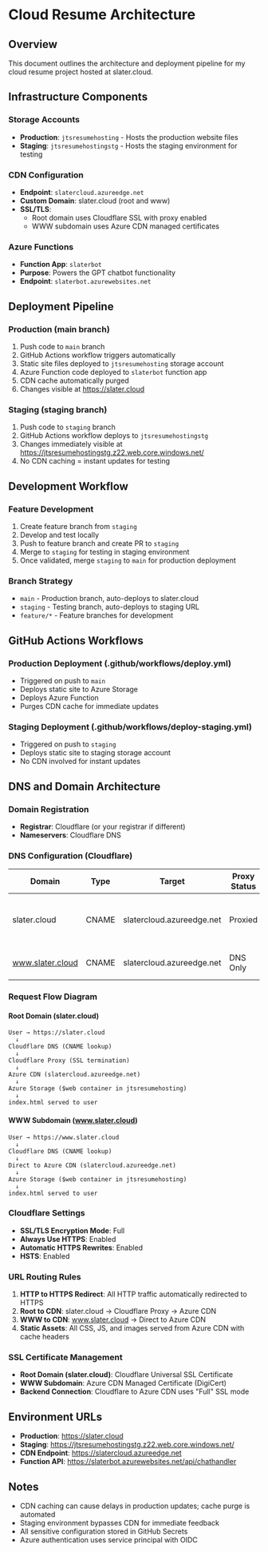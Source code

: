 # Cloud Resume Architecture

## Overview
This document outlines the architecture and deployment pipeline for my cloud resume project hosted at slater.cloud.

## Infrastructure Components

### Storage Accounts
- **Production**: `jtsresumehosting` - Hosts the production website files
- **Staging**: `jtsresumehostingstg` - Hosts the staging environment for testing

### CDN Configuration
- **Endpoint**: `slatercloud.azureedge.net`
- **Custom Domain**: slater.cloud (root and www)
- **SSL/TLS**: 
  - Root domain uses Cloudflare SSL with proxy enabled
  - WWW subdomain uses Azure CDN managed certificates

### Azure Functions
- **Function App**: `slaterbot`
- **Purpose**: Powers the GPT chatbot functionality
- **Endpoint**: `slaterbot.azurewebsites.net`

## Deployment Pipeline

### Production (main branch)
1. Push code to `main` branch
2. GitHub Actions workflow triggers automatically
3. Static site files deployed to `jtsresumehosting` storage account
4. Azure Function code deployed to `slaterbot` function app
5. CDN cache automatically purged
6. Changes visible at https://slater.cloud

### Staging (staging branch)
1. Push code to `staging` branch
2. GitHub Actions workflow deploys to `jtsresumehostingstg`
3. Changes immediately visible at https://jtsresumehostingstg.z22.web.core.windows.net/
4. No CDN caching = instant updates for testing

## Development Workflow

### Feature Development
1. Create feature branch from `staging`
2. Develop and test locally
3. Push to feature branch and create PR to `staging`
4. Merge to `staging` for testing in staging environment
5. Once validated, merge `staging` to `main` for production deployment

### Branch Strategy
- `main` - Production branch, auto-deploys to slater.cloud
- `staging` - Testing branch, auto-deploys to staging URL
- `feature/*` - Feature branches for development

## GitHub Actions Workflows

### Production Deployment (.github/workflows/deploy.yml)
- Triggered on push to `main`
- Deploys static site to Azure Storage
- Deploys Azure Function
- Purges CDN cache for immediate updates

### Staging Deployment (.github/workflows/deploy-staging.yml)
- Triggered on push to `staging`
- Deploys static site to staging storage account
- No CDN involved for instant updates

## DNS and Domain Architecture

### Domain Registration
- **Registrar**: Cloudflare (or your registrar if different)
- **Nameservers**: Cloudflare DNS

### DNS Configuration (Cloudflare)

| Domain | Type | Target | Proxy Status | Purpose |
|--------|------|--------|--------------|----------|
| slater.cloud | CNAME | slatercloud.azureedge.net | Proxied | Root domain with Cloudflare SSL |
| www.slater.cloud | CNAME | slatercloud.azureedge.net | DNS Only | Direct to Azure CDN |

### Request Flow Diagram

#### Root Domain (slater.cloud)
```
User → https://slater.cloud
  ↓
Cloudflare DNS (CNAME lookup)
  ↓
Cloudflare Proxy (SSL termination)
  ↓
Azure CDN (slatercloud.azureedge.net)
  ↓
Azure Storage ($web container in jtsresumehosting)
  ↓
index.html served to user
```

#### WWW Subdomain (www.slater.cloud)
```
User → https://www.slater.cloud
  ↓
Cloudflare DNS (CNAME lookup)
  ↓
Direct to Azure CDN (slatercloud.azureedge.net)
  ↓
Azure Storage ($web container in jtsresumehosting)
  ↓
index.html served to user
```

### Cloudflare Settings
- **SSL/TLS Encryption Mode**: Full
- **Always Use HTTPS**: Enabled
- **Automatic HTTPS Rewrites**: Enabled
- **HSTS**: Enabled

### URL Routing Rules
1. **HTTP to HTTPS Redirect**: All HTTP traffic automatically redirected to HTTPS
2. **Root to CDN**: slater.cloud → Cloudflare Proxy → Azure CDN
3. **WWW to CDN**: www.slater.cloud → Direct to Azure CDN
4. **Static Assets**: All CSS, JS, and images served from Azure CDN with cache headers

### SSL Certificate Management
- **Root Domain (slater.cloud)**: Cloudflare Universal SSL Certificate
- **WWW Subdomain**: Azure CDN Managed Certificate (DigiCert)
- **Backend Connection**: Cloudflare to Azure CDN uses "Full" SSL mode

## Environment URLs

- **Production**: https://slater.cloud
- **Staging**: https://jtsresumehostingstg.z22.web.core.windows.net/
- **CDN Endpoint**: https://slatercloud.azureedge.net
- **Function API**: https://slaterbot.azurewebsites.net/api/chathandler

## Notes
- CDN caching can cause delays in production updates; cache purge is automated
- Staging environment bypasses CDN for immediate feedback
- All sensitive configuration stored in GitHub Secrets
- Azure authentication uses service principal with OIDC
